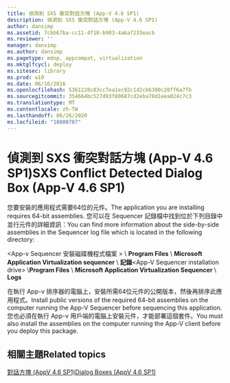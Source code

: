 ```yaml
---
title: 偵測到 SXS 衝突對話方塊 (App-V 4.6 SP1)
description: 偵測到 SXS 衝突對話方塊 (App-V 4.6 SP1)
author: dansimp
ms.assetid: 7cbb67ba-cc11-4f10-b903-4a6af233eacb
ms.reviewer: ''
manager: dansimp
ms.author: dansimp
ms.pagetype: mdop, appcompat, virtualization
ms.mktglfcycl: deploy
ms.sitesec: library
ms.prod: w10
ms.date: 06/16/2016
ms.openlocfilehash: 53b1220c83cc7ea1ec92c142cb6300c20ff6a7fb
ms.sourcegitcommit: 354664bc527d93f80687cd2eba70d1eea024c7c3
ms.translationtype: MT
ms.contentlocale: zh-TW
ms.lasthandoff: 06/26/2020
ms.locfileid: "10800787"
---
```

# <span data-ttu-id="ade09-103">偵測到 SXS 衝突對話方塊 (App-V 4.6 SP1)</span><span class="sxs-lookup"><span data-stu-id="ade09-103">SXS Conflict Detected Dialog Box (App-V 4.6 SP1)</span></span>


<span data-ttu-id="ade09-104">您要安裝的應用程式需要64位的元件。</span><span class="sxs-lookup"><span data-stu-id="ade09-104">The application you are installing requires 64-bit assemblies.</span></span> <span data-ttu-id="ade09-105">您可以在 Sequencer 記錄檔中找到位於下列目錄中並行元件的詳細資訊：</span><span class="sxs-lookup"><span data-stu-id="ade09-105">You can find more information about the side-by-side assemblies in the Sequencer log file which is located in the following directory:</span></span>

<span data-ttu-id="ade09-106">&lt;App-v Sequencer 安裝磁碟機程式檔案 &gt;  \\ **Program Files**  \\  **Microsoft Application Virtualization sequencer**  \\  **記錄**</span><span class="sxs-lookup"><span data-stu-id="ade09-106">&lt;App-V Sequencer installation drive&gt; \\**Program Files** \\ **Microsoft Application Virtualization Sequencer** \\ **Logs**</span></span>

<span data-ttu-id="ade09-107">在執行 App-v 排序器的電腦上，安裝所需64位元件的公開版本，然後再排序此應用程式。</span><span class="sxs-lookup"><span data-stu-id="ade09-107">Install public versions of the required 64-bit assemblies on the computer running the App-V Sequencer before sequencing this application.</span></span> <span data-ttu-id="ade09-108">您也必須在執行 App-v 用戶端的電腦上安裝元件，才能部署這個套件。</span><span class="sxs-lookup"><span data-stu-id="ade09-108">You must also install the assemblies on the computer running the App-V client before you deploy this package.</span></span>

## <span data-ttu-id="ade09-109">相關主題</span><span class="sxs-lookup"><span data-stu-id="ade09-109">Related topics</span></span>


[<span data-ttu-id="ade09-110">對話方塊 (AppV 4.6 SP1)</span><span class="sxs-lookup"><span data-stu-id="ade09-110">Dialog Boxes (AppV 4.6 SP1)</span></span>](dialog-boxes--appv-46-sp1-.md)

 

 





